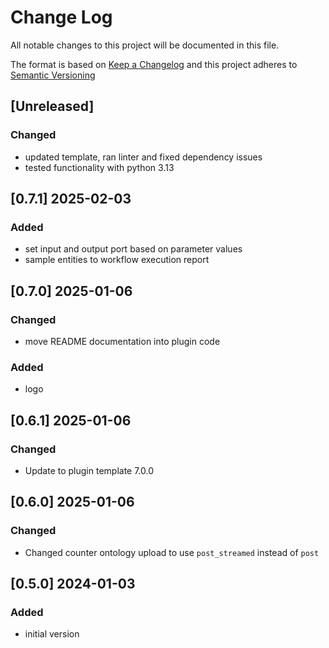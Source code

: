 # Change Log

All notable changes to this project will be documented in this file.

The format is based on [Keep a Changelog](http://keepachangelog.com/) and this project adheres to [Semantic Versioning](https://semver.org/)

## [Unreleased]

### Changed

- updated template, ran linter and fixed dependency issues
- tested functionality with python 3.13

## [0.7.1] 2025-02-03

### Added

- set input and output port based on parameter values
- sample entities to workflow execution report

## [0.7.0] 2025-01-06

### Changed

- move README documentation into plugin code

### Added

- logo


## [0.6.1] 2025-01-06

### Changed

- Update to plugin template 7.0.0


## [0.6.0] 2025-01-06

### Changed

- Changed counter ontology upload to use `post_streamed` instead of `post`


## [0.5.0] 2024-01-03

### Added

- initial version

